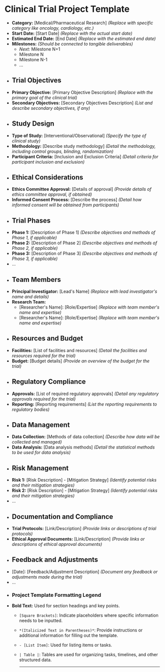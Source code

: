 # Clinical Trial Project Template
- **Category:** [Medical/Pharmaceutical Research] *(Replace with specific category like oncology, cardiology, etc.)*
- **Start Date:** [Start Date] *(Replace with the actual start date)*
- **Estimated End Date:** [End Date] *(Replace with the estimated end date)*
- **Milestones:** *(Should be connected to tangible deliverables)*
	- *Next:* Milestone N+1
	- Milestone N
	- Milestone N-1
	- ...
- ## Trial Objectives
- **Primary Objective:** [Primary Objective Description] *(Replace with the primary goal of the clinical trial)*
- **Secondary Objectives:** [Secondary Objectives Description] *(List and describe secondary objectives, if any)*
- ## Study Design
- **Type of Study:** [Interventional/Observational] *(Specify the type of clinical study)*
- **Methodology:** [Describe study methodology] *(Detail the methodology, including control groups, blinding, randomization)*
- **Participant Criteria:** [Inclusion and Exclusion Criteria] *(Detail criteria for participant inclusion and exclusion)*
- ## Ethical Considerations
- **Ethics Committee Approval:** [Details of approval] *(Provide details of ethics committee approval, if obtained)*
- **Informed Consent Process:** [Describe the process] *(Detail how informed consent will be obtained from participants)*
- ## Trial Phases
- **Phase 1:** [Description of Phase 1] *(Describe objectives and methods of Phase 1, if applicable)*
- **Phase 2:** [Description of Phase 2] *(Describe objectives and methods of Phase 2, if applicable)*
- **Phase 3:** [Description of Phase 3] *(Describe objectives and methods of Phase 3, if applicable)*
- ...
- ## Team Members
- **Principal Investigator:** [Lead's Name] *(Replace with lead investigator's name and details)*
- **Research Team:**
	- [Researcher's Name]: [Role/Expertise] *(Replace with team member's name and expertise)*
	- [Researcher's Name]: [Role/Expertise] *(Replace with team member's name and expertise)*
- ## Resources and Budget
- **Facilities:** [List of facilities and resources] *(Detail the facilities and resources required for the trial)*
- **Budget:** [Budget details] *(Provide an overview of the budget for the trial)*
- ## Regulatory Compliance
- **Approvals:** [List of required regulatory approvals] *(Detail any regulatory approvals required for the trial)*
- **Reporting:** [Reporting requirements] *(List the reporting requirements to regulatory bodies)*
- ## Data Management
- **Data Collection:** [Methods of data collection] *(Describe how data will be collected and managed)*
- **Data Analysis:** [Data analysis methods] *(Detail the statistical methods to be used for data analysis)*
- ## Risk Management
- **Risk 1:** [Risk Description] - [Mitigation Strategy] *(Identify potential risks and their mitigation strategies)*
- **Risk 2:** [Risk Description] - [Mitigation Strategy] *(Identify potential risks and their mitigation strategies)*
- ...
- ## Documentation and Compliance
- **Trial Protocols:** [Link/Description] *(Provide links or descriptions of trial protocols)*
- **Ethical Approval Documents:** [Link/Description] *(Provide links or descriptions of ethical approval documents)*
- ## Feedback and Adjustments
- [Date]: [Feedback/Adjustment Description] *(Document any feedback or adjustments made during the trial)*
- ...
- ### Project Template Formatting Legend
- **Bold Text:** Used for section headings and key points.
	- `[Square Brackets]`: Indicate placeholders where specific information needs to be inputted.
	- `*(Italicized Text in Parentheses)*`: Provide instructions or additional information for filling out the template.
	- `- [List Item]`: Used for listing items or tasks.
	- `| Table |`: Tables are used for organizing tasks, timelines, and other structured data.
	  
	  ---